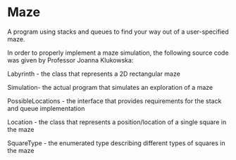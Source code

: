 # Maze
A program using stacks and queues to find your way out of a user-specified maze.

In order to properly implement a maze simulation, the following source code was given by Professor Joanna Klukowska:

Labyrinth - the class that represents a 2D rectangular maze

Simulation- the actual program that simulates an exploration of a maze

PossibleLocations - the interface that provides requirements for the stack and queue implementation

Location - the class that represents a position/location of a single square in the maze

SquareType - the enumerated type describing different types of squares in the maze
